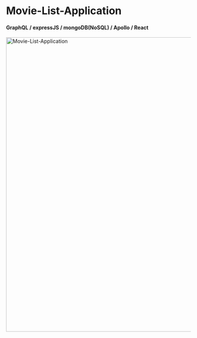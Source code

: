 # Movie-List-Application
#### GraphQL / expressJS / mongoDB(NoSQL) / Apollo / React
<img width="800" alt="Movie-List-Application" src="https://user-images.githubusercontent.com/54522567/95141400-0b487780-07ac-11eb-841c-f56b84c49147.JPG">
